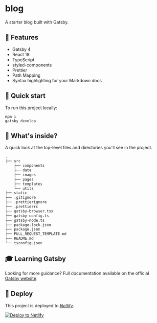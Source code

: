 # blog

A starter blog built with Gatsby.

## 🦄 Features

- Gatsby 4
- React 18
- TypeScript
- styled-components
- Prettier
- Path Mapping
- Syntax highlighting for your Markdown docs

## 🚀 Quick start

To run this project locally:

```shell
npm i
gatsby develop
```

## 🧐 What's inside?

A quick look at the top-level files and directories you'll see in the project.

<!-- prettier-ignore -->
```markdown
.
├── src
    ├── components
    ├── data
    ├── images
    ├── pages
    ├── templates
    └── utils
├── static
├── .gitignore
├── .prettierignore
├── .prettierrc
├── gatsby-browser.tsx
├── gatsby-config.ts
├── gatsby-node.ts
├── package-lock.json
├── package.json
├── PULL_REQUEST_TEMPLATE.md
├── README.md
└── tsconfig.json
```

## 🎓 Learning Gatsby

Looking for more guidance? Full documentation available on the official [Gatsby website](https://www.gatsbyjs.com/).

## 💫 Deploy

This project is deployed to _[Netlify](https://www.netlify.com/)_.

[![Deploy to Netlify](https://www.netlify.com/img/deploy/button.svg)](https://app.netlify.com/start/deploy?repository=https://github.com/gatsbyjs/gatsby-starter-default)
